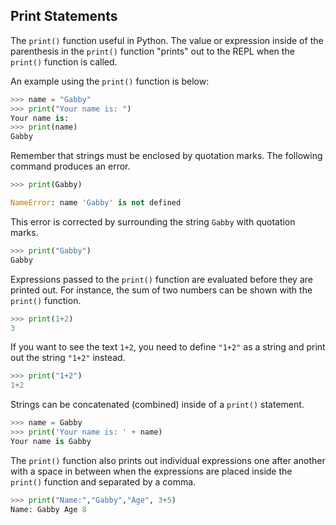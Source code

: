 
## Print Statements
The ```print()``` function useful in Python. The value or expression inside of the parenthesis in the ```print()``` function "prints" out to the REPL when the ```print()``` function is called. 

An example using the ```print()``` function is below:

```python
>>> name = "Gabby"
>>> print("Your name is: ")
Your name is: 
>>> print(name)
Gabby
```

Remember that strings must be enclosed by quotation marks. The following command produces an error.

```python
>>> print(Gabby)

NameError: name 'Gabby' is not defined
```

This error is corrected by surrounding the string ```Gabby``` with quotation marks.

```python
>>> print("Gabby")
Gabby
```
Expressions passed to the ```print()``` function are evaluated before they are printed out. For instance, the sum of two numbers can be shown with the ```print()``` function.

```python
>>> print(1+2)
3
```

If you want to see the text ```1+2```, you need to define ```"1+2"``` as a string and print out the string ```"1+2"``` instead.

```python
>>> print("1+2")
1+2
```
Strings can be concatenated (combined) inside of a ```print()``` statement.

```python
>>> name = Gabby
>>> print('Your name is: ' + name)
Your name is Gabby
```
The ```print()``` function also prints out individual expressions one after another with a space in between when the expressions are placed inside the ```print()``` function and separated by a comma.

```python
>>> print("Name:","Gabby","Age", 3+5)
Name: Gabby Age 8
```
 

